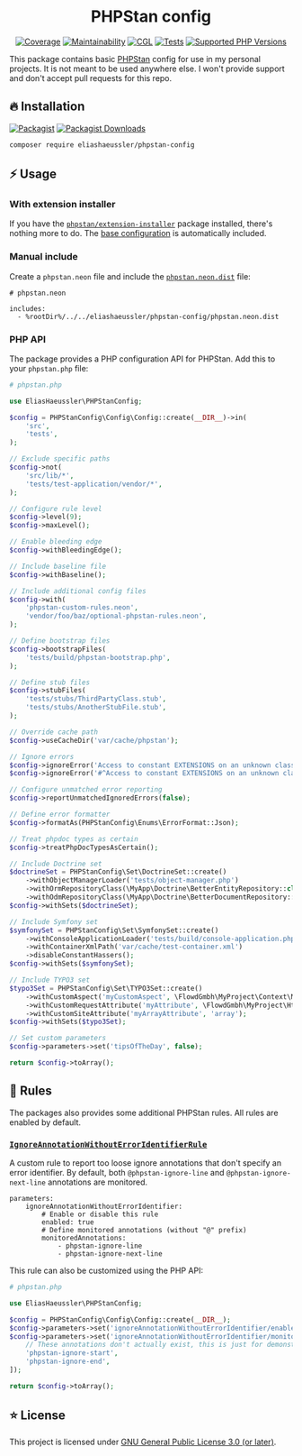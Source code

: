 <div align="center">

# PHPStan config

[![Coverage](https://img.shields.io/coverallsCoverage/github/eliashaeussler/phpstan-config?logo=coveralls)](https://coveralls.io/github/eliashaeussler/phpstan-config)
[![Maintainability](https://img.shields.io/codeclimate/maintainability/eliashaeussler/phpstan-config?logo=codeclimate)](https://codeclimate.com/github/eliashaeussler/phpstan-config/maintainability)
[![CGL](https://img.shields.io/github/actions/workflow/status/eliashaeussler/phpstan-config/cgl.yaml?label=cgl&logo=github)](https://github.com/eliashaeussler/phpstan-config/actions/workflows/cgl.yaml)
[![Tests](https://img.shields.io/github/actions/workflow/status/eliashaeussler/phpstan-config/tests.yaml?label=tests&logo=github)](https://github.com/eliashaeussler/phpstan-config/actions/workflows/tests.yaml)
[![Supported PHP Versions](https://img.shields.io/packagist/dependency-v/eliashaeussler/phpstan-config/php?logo=php)](https://packagist.org/packages/eliashaeussler/phpstan-config)

</div>

This package contains basic [PHPStan](https://phpstan.org/) config for use in my
personal projects. It is not meant to be used anywhere else. I won't provide
support and don't accept pull requests for this repo.

## 🔥 Installation

[![Packagist](https://img.shields.io/packagist/v/eliashaeussler/phpstan-config?label=version&logo=packagist)](https://packagist.org/packages/eliashaeussler/phpstan-config)
[![Packagist Downloads](https://img.shields.io/packagist/dt/eliashaeussler/phpstan-config?color=brightgreen)](https://packagist.org/packages/eliashaeussler/phpstan-config)

```bash
composer require eliashaeussler/phpstan-config
```

## ⚡ Usage

### With extension installer

If you have the [`phpstan/extension-installer`](https://github.com/phpstan/extension-installer)
package installed, there's nothing more to do. The [base configuration](extension.neon)
is automatically included.

### Manual include

Create a `phpstan.neon` file and include the
[`phpstan.neon.dist`](phpstan.neon.dist) file:

```neon
# phpstan.neon

includes:
  - %rootDir%/../../eliashaeussler/phpstan-config/phpstan.neon.dist
```

### PHP API

The package provides a PHP configuration API for PHPStan. Add this
to your `phpstan.php` file:

```php
# phpstan.php

use EliasHaeussler\PHPStanConfig;

$config = PHPStanConfig\Config\Config::create(__DIR__)->in(
    'src',
    'tests',
);

// Exclude specific paths
$config->not(
    'src/lib/*',
    'tests/test-application/vendor/*',
);

// Configure rule level
$config->level(9);
$config->maxLevel();

// Enable bleeding edge
$config->withBleedingEdge();

// Include baseline file
$config->withBaseline();

// Include additional config files
$config->with(
    'phpstan-custom-rules.neon',
    'vendor/foo/baz/optional-phpstan-rules.neon',
);

// Define bootstrap files
$config->bootstrapFiles(
    'tests/build/phpstan-bootstrap.php',
);

// Define stub files
$config->stubFiles(
    'tests/stubs/ThirdPartyClass.stub',
    'tests/stubs/AnotherStubFile.stub',
);

// Override cache path
$config->useCacheDir('var/cache/phpstan');

// Ignore errors
$config->ignoreError('Access to constant EXTENSIONS on an unknown class PHPStan\ExtensionInstaller\GeneratedConfig.');
$config->ignoreError('#^Access to constant EXTENSIONS on an unknown class .+\\.$#');

// Configure unmatched error reporting
$config->reportUnmatchedIgnoredErrors(false);

// Define error formatter
$config->formatAs(PHPStanConfig\Enums\ErrorFormat::Json);

// Treat phpdoc types as certain
$config->treatPhpDocTypesAsCertain();

// Include Doctrine set
$doctrineSet = PHPStanConfig\Set\DoctrineSet::create()
    ->withObjectManagerLoader('tests/object-manager.php')
    ->withOrmRepositoryClass(\MyApp\Doctrine\BetterEntityRepository::class)
    ->withOdmRepositoryClass(\MyApp\Doctrine\BetterDocumentRepository::class)
$config->withSets($doctrineSet);

// Include Symfony set
$symfonySet = PHPStanConfig\Set\SymfonySet::create()
    ->withConsoleApplicationLoader('tests/build/console-application.php')
    ->withContainerXmlPath('var/cache/test-container.xml')
    ->disableConstantHassers();
$config->withSets($symfonySet);

// Include TYPO3 set
$typo3Set = PHPStanConfig\Set\TYPO3Set::create()
    ->withCustomAspect('myCustomAspect', \FlowdGmbh\MyProject\Context\MyCustomAspect::class)
    ->withCustomRequestAttribute('myAttribute', \FlowdGmbh\MyProject\Http\MyAttribute::class)
    ->withCustomSiteAttribute('myArrayAttribute', 'array');
$config->withSets($typo3Set);

// Set custom parameters
$config->parameters->set('tipsOfTheDay', false);

return $config->toArray();
```

## 🔎 Rules

The packages also provides some additional PHPStan rules. All rules are enabled by default.

### [`IgnoreAnnotationWithoutErrorIdentifierRule`](src/Rule/IgnoreAnnotationWithoutErrorIdentifierRule.php)

A custom rule to report too loose ignore annotations that don't specify an error identifier.
By default, both `@phpstan-ignore-line` and `@phpstan-ignore-next-line` annotations are monitored.

```neon
parameters:
    ignoreAnnotationWithoutErrorIdentifier:
        # Enable or disable this rule
        enabled: true
        # Define monitored annotations (without "@" prefix)
        monitoredAnnotations:
            - phpstan-ignore-line
            - phpstan-ignore-next-line
```

This rule can also be customized using the PHP API:

```php
# phpstan.php

use EliasHaeussler\PHPStanConfig;

$config = PHPStanConfig\Config\Config::create(__DIR__);
$config->parameters->set('ignoreAnnotationWithoutErrorIdentifier/enabled', false);
$config->parameters->set('ignoreAnnotationWithoutErrorIdentifier/monitoredAnnotations', [
    // These annotations don't actually exist, this is just for demonstration purposes
    'phpstan-ignore-start',
    'phpstan-ignore-end',
]);

return $config->toArray();
```

## ⭐ License

This project is licensed under [GNU General Public License 3.0 (or later)](LICENSE).

